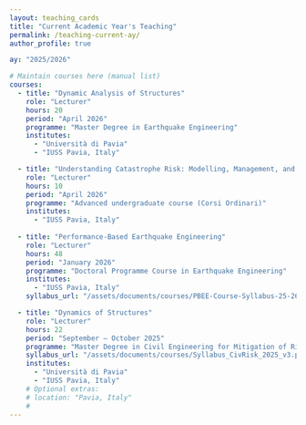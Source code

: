 ```yaml
---
layout: teaching_cards
title: "Current Academic Year's Teaching"
permalink: /teaching-current-ay/
author_profile: true

ay: "2025/2026"

# Maintain courses here (manual list)
courses:
  - title: "Dynamic Analysis of Structures"
    role: "Lecturer"
    hours: 20
    period: "April 2026"
    programme: "Master Degree in Earthquake Engineering"
    institutes:
      - "Università di Pavia"
      - "IUSS Pavia, Italy"

  - title: "Understanding Catastrophe Risk: Modelling, Management, and Reinsurance"
    role: "Lecturer"
    hours: 10
    period: "April 2026"
    programme: "Advanced undergraduate course (Corsi Ordinari)"
    institutes:
      - "IUSS Pavia, Italy"
  
  - title: "Performance-Based Earthquake Engineering"
    role: "Lecturer"
    hours: 48
    period: "January 2026"
    programme: "Doctoral Programme Course in Earthquake Engineering"
    institutes:
      - "IUSS Pavia, Italy"
    syllabus_url: "/assets/documents/courses/PBEE-Course-Syllabus-25-26-v2.pdf"

  - title: "Dynamics of Structures"
    role: "Lecturer"
    hours: 22
    period: "September – October 2025"
    programme: "Master Degree in Civil Engineering for Mitigation of Risk from Natural Hazards"
    syllabus_url: "/assets/documents/courses/Syllabus_CivRisk_2025_v3.pdf"
    institutes:
      - "Università di Pavia"
      - "IUSS Pavia, Italy"
    # Optional extras:
    # location: "Pavia, Italy"
    # 
---
```



<!-- ---
layout: archive
title: "Current Academic Year's Teaching"
permalink: /teaching-current-ay/
author_profile: true
---
## Academic Year 2025/2026
***Course:	Dynamics of Structures***\
**Role:**	Lecturer (22 hours)\
**Period:** September - October 2025\
**Programme:** Master Degree in Civil Engineering for Mitigation of Risk from Natural Hazards\
**Institutes:**	Università di Pavia and IUSS Pavia, Italy

***Course:	Performance-Based Earthquake Engineering***\
**Role:**	Lecturer (48 hours)\
**Period:** January 2026\
**Programme:** Doctoral Programme Course in Earthquake Engineering\
**Institute:** IUSS Pavia, Italy

***Course:	Dynamics Analysis of Structures***\
**Role:**	Lecturer (20 hours)\
**Period:** April 2026\
**Programme:** Master Degree in Earthquake Engineering\
**Institutes:**	Università di Pavia and IUSS Pavia, Italy

***Course:	Understanding Catastrophe Risk: Modelling, Management, and Reinsurance***\
**Role:**	Lecturer (10 hours)\
**Period:** April 2026\
**Programme:** Advanced undergraduate course (Corsi Ordinari)\
**Institute:** IUSS Pavia, Italy
 -->
